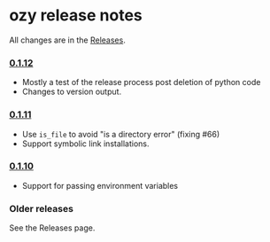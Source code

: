 # ozy release notes

All changes are in the [Releases](https://github.com/aquanauts/ozy/releases).

### [0.1.12](https://github.com/aquanauts/ozy/releases/tag/v0.1.12)
* Mostly a test of the release process post deletion of python code
* Changes to version output.

### [0.1.11](https://github.com/aquanauts/ozy/releases/tag/v0.1.11)
* Use `is_file` to avoid "is a directory error" (fixing #66)
* Support symbolic link installations.

### [0.1.10](https://github.com/aquanauts/ozy/releases/tag/v0.1.10)
* Support for passing environment variables

### Older releases
See the Releases page.
